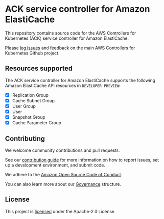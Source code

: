 # ACK service controller for Amazon ElastiCache

This repository contains source code for the AWS Controllers for Kubernetes
(ACK) service controller for Amazon ElastiCache.

Please [log issues][ack-issues] and feedback on the main AWS Controllers for
Kubernetes Github project.

[ack-issues]: https://github.com/aws/aws-controllers-k8s/issues

## Resources supported

The ACK service controller for Amazon ElastiCache supports the following Amazon ElastiCache API resources in `DEVELOPER PREVIEW`:
- [x] Replication Group
- [x] Cache Subnet Group
- [x] User Group
- [x] User
- [x] Snapshot Group
- [x] Cache Parameter Group

## Contributing

We welcome community contributions and pull requests.

See our [contribution guide](/CONTRIBUTING.md) for more information on how to
report issues, set up a development environment, and submit code.

We adhere to the [Amazon Open Source Code of Conduct][coc].

You can also learn more about our [Governance](/GOVERNANCE.md) structure.

[coc]: https://aws.github.io/code-of-conduct

## License

This project is [licensed](/LICENSE) under the Apache-2.0 License.
